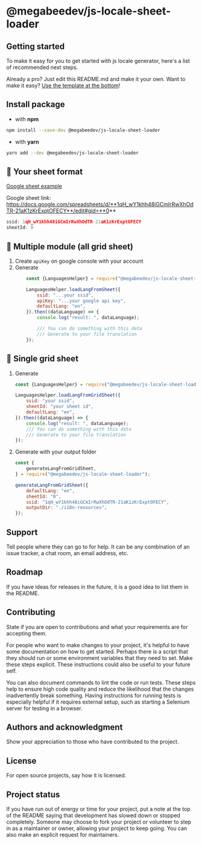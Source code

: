 # @megabeedev/js-locale-sheet-loader

## Getting started

To make it easy for you to get started with js locale generator, here's a list of recommended next steps.

Already a pro? Just edit this README.md and make it your own. Want to make it easy? [Use the template at the bottom](#editing-this-readme)!

## Install package

- with **npm**

```sh
npm install --save-dev @megabeedev/js-locale-sheet-loader
```

- with **yarn**

```sh
yarn add --dev @megabeedev/js-locale-sheet-loader
```

## 🔱 Your sheet format
[Google sheet example](https://docs.google.com/spreadsheets/d/1qH_wY1khh48iGCmIrRwXhOdTR-21aK1zKrExptOFECY/edit#gid=0)

Google sheet link: https://docs.google.com/spreadsheets/d/**1qH_wY1khh48iGCmIrRwXhOdTR-21aK1zKrExptOFECY**/edit#gid=**0**

```javascript
ssid: 1qH_wY1khh48iGCmIrRwXhOdTR-21aK1zKrExptOFECY
sheetId: 0
```


## 🔱 Multiple module (all grid sheet)

1. Create `apiKey` on google console with your account
2. Generate
    ```javascript
        const {LanguagesHelper} = require("@megabeedev/js-locale-sheet-loader");

        LanguagesHelper.loadLangFromSheet({
            ssid: "...your ssid",
            apiKey: "...your google api key",
            defaultLang: "en",
        }).then((dataLanguage) => {
            console.log("result: ", dataLanguage);

            /// You can do something with this data
            /// Generate to your file translation
        });
    ```

## 🔱 Single grid sheet

1. Generate
    ```javascript
    const {LanguagesHelper} = require("@megabeedev/js-locale-sheet-loader");

    LanguagesHelper.loadLangFromGridSheet({
        ssid: "your ssid",
        sheetId: "your sheet id",
        defaultLang: "en",
    }).then((dataLanguage) => {
        console.log("result: ", dataLanguage);
        /// You can do something with this data
        /// Generate to your file translation
    });
    ```
2. Generate with your output folder
    ```javascript
    const {
        generateLangFromGridSheet,
    } = require("@megabeedev/js-locale-sheet-loader");

    generateLangFromGridSheet({
        defaultLang: "en",
        sheetId: "0",
        ssid: "1qH_wY1khh48iGCmIrRwXhOdTR-21aK1zKrExptOFECY",
        outputDir: "./i18n-resources",
    });
    ```

## Support
Tell people where they can go to for help. It can be any combination of an issue tracker, a chat room, an email address, etc.

## Roadmap
If you have ideas for releases in the future, it is a good idea to list them in the README.

## Contributing
State if you are open to contributions and what your requirements are for accepting them.

For people who want to make changes to your project, it's helpful to have some documentation on how to get started. Perhaps there is a script that they should run or some environment variables that they need to set. Make these steps explicit. These instructions could also be useful to your future self.

You can also document commands to lint the code or run tests. These steps help to ensure high code quality and reduce the likelihood that the changes inadvertently break something. Having instructions for running tests is especially helpful if it requires external setup, such as starting a Selenium server for testing in a browser.

## Authors and acknowledgment
Show your appreciation to those who have contributed to the project.

## License
For open source projects, say how it is licensed.

## Project status
If you have run out of energy or time for your project, put a note at the top of the README saying that development has slowed down or stopped completely. Someone may choose to fork your project or volunteer to step in as a maintainer or owner, allowing your project to keep going. You can also make an explicit request for maintainers.
